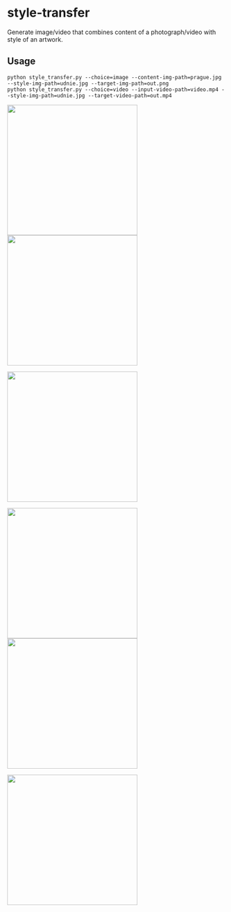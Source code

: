 # style-transfer

Generate image/video that combines content of a photograph/video with style of an artwork. 

## Usage

```
python style_transfer.py --choice=image --content-img-path=prague.jpg --style-img-path=udnie.jpg --target-img-path=out.png 
python style_transfer.py --choice=video --input-video-path=video.mp4 --style-img-path=udnie.jpg --target-video-path=out.mp4 

```

<img src="https://s13.postimg.org/5y61h8sav/newyork.jpg" height="300"><img src="https://s13.postimg.org/lwer7e1yf/starrynight.jpg" height="300">
    
<img src="https://s13.postimg.org/gxr8t4ldj/newyork_transformed.png" height="300">

<img src="https://s18.postimg.org/3vqb0gjt5/prague.jpg" height="300"><img src="https://s17.postimg.org/gzhwyn03z/image.jpg" height="300">
    
<img src="https://s17.postimg.org/6co3t7k8v/3939.png" height="300">
